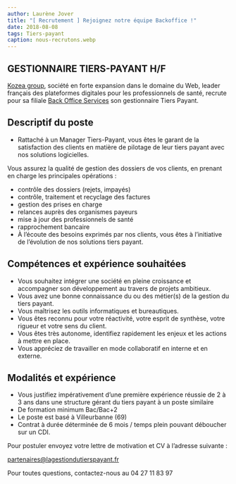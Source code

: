 ```yaml
---
author: Laurène Jover
title: "[ Recrutement ] Rejoignez notre équipe Backoffice !"
date: 2018-08-08
tags: Tiers-payant
caption: nous-recrutons.webp
---
```


## **GESTIONNAIRE TIERS-PAYANT H/F**

[Kozea group](https://www.kozea.fr), société en forte expansion dans le domaine du Web, leader français des plateformes digitales pour les professionnels de santé, recrute pour sa filiale
[Back Office Services](https://www.lagestiondutierspayant.fr/)
son gestionnaire Tiers Payant.

## **Descriptif du poste**

- Rattaché à un Manager Tiers-Payant, vous êtes le garant de la satisfaction des clients en matière de pilotage de leur tiers payant avec nos solutions logicielles.

Vous assurez la qualité de gestion des dossiers de vos clients, en prenant en charge les principales opérations :

- contrôle des dossiers (rejets, impayés)
- contrôle, traitement et recyclage des factures
- gestion des prises en charge
- relances auprès des organismes payeurs
- mise à jour des professionnels de santé
- rapprochement bancaire
- À l’écoute des besoins exprimés par nos clients, vous êtes à l’initiative de l’évolution de nos solutions tiers payant.

## **Compétences et expérience souhaitées**

- Vous souhaitez intégrer une société en pleine croissance et accompagner son développement au travers de projets ambitieux.
- Vous avez une bonne connaissance du ou des métier(s) de la gestion du tiers payant.
- Vous maîtrisez les outils informatiques et bureautiques.
- Vous êtes reconnu pour votre réactivité, votre esprit de synthèse, votre rigueur et votre sens du client.
- Vous êtes très autonome, identifiez rapidement les enjeux et les actions à mettre en place.
- Vous appréciez de travailler en mode collaboratif en interne et en externe.

## **Modalités et expérience**

- Vous justifiez impérativement d’une première expérience réussie de 2 à 3 ans dans une structure gérant du tiers payant à un poste similaire
- De formation minimum Bac/Bac+2
- Le poste est basé à Villeurbanne (69)
- Contrat à durée déterminée de 6 mois / temps plein pouvant déboucher sur un CDI.

Pour postuler envoyez votre lettre de motivation et CV à l’adresse suivante :

partenaires@lagestiondutierspayant.fr

Pour toutes questions, contactez-nous au 04 27 11 83 97
